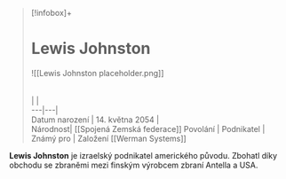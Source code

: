 > [!infobox]+  
> # Lewis Johnston
> ![[Lewis Johnston placeholder.png]]  
> ######  
>  |  |  
> ---|---|   
> Datum narození | 14. května 2054 |  
> Národnost| [[Spojená Zemská federace]]
> Povolání | Podnikatel |  
> Známý pro | Založení [[Werman Systems]]

**Lewis Johnston** je izraelský podnikatel amerického původu. Zbohatl díky obchodu se zbraněmi mezi finským výrobcem zbraní Antella a USA.